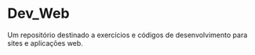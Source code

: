 # Dev_Web
 Um repositório destinado a exercícios e códigos de desenvolvimento para sites e aplicações web. 

